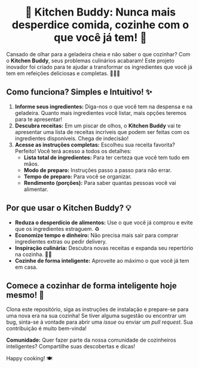 <div align="center">
  <h1>🎉 Kitchen Buddy: Nunca mais desperdice comida, cozinhe com o que você já tem! 🎉</h1>
</div>

<p>Cansado de olhar para a geladeira cheia e não saber o que cozinhar? Com o <b>Kitchen Buddy</b>, seus problemas culinários acabaram! Este projeto inovador foi criado para te ajudar a transformar os ingredientes que você já tem em refeições deliciosas e completas. 🥕🧅🍳</p>

<h2>Como funciona? Simples e Intuitivo! ✨</h2>

<ol>
  <li>
    <b>Informe seus ingredientes:</b> Diga-nos o que você tem na despensa e na geladeira. Quanto mais ingredientes você listar, mais opções teremos para te apresentar!
  </li>
  <li>
    <b>Descubra receitas:</b> Em um piscar de olhos, o <b>Kitchen Buddy</b> vai te apresentar uma lista de receitas incríveis que podem ser feitas com os ingredientes disponíveis. Chega de indecisão!
  </li>
  <li>
    <b>Acesse as instruções completas:</b> Escolheu sua receita favorita? Perfeito! Você terá acesso a todos os detalhes:
    <ul>
      <li><b>Lista total de ingredientes:</b> Para ter certeza que você tem tudo em mãos.</li>
      <li><b>Modo de preparo:</b> Instruções passo a passo para não errar.</li>
      <li><b>Tempo de preparo:</b> Para você se organizar.</li>
      <li><b>Rendimento (porções):</b> Para saber quantas pessoas você vai alimentar.</li>
    </ul>
  </li>
</ol>

<h2>Por que usar o Kitchen Buddy? 💡</h2>

<ul>
  <li><b>Reduza o desperdício de alimentos:</b> Use o que você já comprou e evite que os ingredientes estraguem. ♻️</li>
  <li><b>Economize tempo e dinheiro:</b> Não precisa mais sair para comprar ingredientes extras ou pedir delivery.</li>
  <li><b>Inspiração culinária:</b> Descubra novas receitas e expanda seu repertório na cozinha. 🧑‍🍳</li>
  <li><b>Cozinhe de forma inteligente:</b> Aproveite ao máximo o que você já tem em casa.</li>
</ul>

<h2>Comece a cozinhar de forma inteligente hoje mesmo! 🚀</h2>

<p>Clona este repositório, siga as instruções de instalação e prepare-se para uma nova era na sua cozinha! Se tiver alguma sugestão ou encontrar um bug, sinta-se à vontade para abrir uma <i>issue</i> ou enviar um <i>pull request</i>. Sua contribuição é muito bem-vinda!</p>

<p><b>Comunidade:</b> Quer fazer parte da nossa comunidade de cozinheiros inteligentes? Compartilhe suas descobertas e dicas!</p>

<p>Happy cooking! 🍽️</p>
